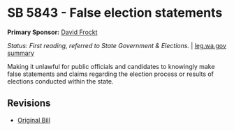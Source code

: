 # SB 5843 - False election statements
**Primary Sponsor:** [David Frockt](/person/leg/david.frockt.md)

*Status: First reading, referred to State Government & Elections.* | [leg.wa.gov summary](https://app.leg.wa.gov/billsummary?BillNumber=5843&Year=2021)

Making it unlawful for public officials and candidates to knowingly make false statements and claims regarding the election process or results of elections conducted within the state.

## Revisions
* [Original Bill](1/)
